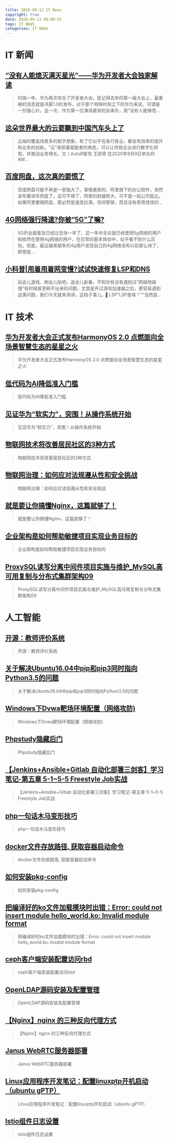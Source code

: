```yaml
---
title: 2020-09-12 IT News
copyright: true
date: 2020-09-12 09:00:55
tags: IT NEWS
categories: IT NEWS
---
```

# IT 新闻 
 ## [“没有人能熄灭满天星光”——华为开发者大会独家解读](http://mp.weixin.qq.com/s?src=11&timestamp=1599870604&ver=2579&signature=NR9eM3f1lgxTbbX1ZKM3OF9en5LnJ6qf1YdRdjJkpq2qjY07ru1suIqH9yuIsDnLcIBtZNR2ASEVXVCEK0A4BSajgkhAPqGewb547GwuVx3CWAvlsgU65gpVS-wgJ8Xz&new=1)
 > 时隔一年，华为再次举办了开发者大会。犹记得去年的第一届大会上，最重磅的消息就是鸿蒙1.0的发布，对于那个特殊时局之下的华为来说，可谓是一剂强心针。这一次，作为第一位演讲嘉宾的余承东，用“没有人能够熄...
 ## [这朵世界最大的云要飘到中国汽车头上了](http://mp.weixin.qq.com/s?src=11&timestamp=1599870604&ver=2579&signature=Zz9lSR2QDWQ5ZMFzN2rrAjXwnCfRCDaFgTvwr3-o2MjxTkVPQKh-eDY*xkVypFQgsqtjmyMviJQVXMKgmd89IQH5sPUputJugdCkVkm9Els*VifslMe1Zen-*NXsAIkm&new=1)
 > 云端的覆盖场景多的超乎想象，有了它似乎在各行各业，都会有效率的提升和业务的创新。“云”承担着赋能者的角色，可以让传统企业进行数字化转型，并推动业务增长。文丨AutoR智驾  王硕奇 在2020年9月9日举办的AW...
 ## [百度网盘，这次真的要慌了](http://mp.weixin.qq.com/s?src=11&timestamp=1599870604&ver=2579&signature=9FTDALZHI8lHKamGnH6KSWRMAgcJm5FTVaubLdvRtAV8RNgPajP04iqL3O6KGFPdcEYyo7MrsNzyaVuLeEzwapYBBTCrMhPSv-ULV6dRKg113KOmkVmXegbEQYS*Wram&new=1)
 > 百度网盘可能不再是一家独大了。事情酱紫的，阿里旗下的办公软件，突然宣布要进军网盘了。这可不得了，阿里的财雄势大，可不是一般公司能比。如果阿里要搞网盘，那必然是速度拉满，空间管够，而且没有奇奇怪怪的...
 ## [4G网络强行降速?你被“5G”了嘛?](http://mp.weixin.qq.com/s?src=11&timestamp=1599870604&ver=2579&signature=zqoYHUHduyiA7f84eHonSA8X3h0FgRlk-uB9H*J0bhvG*RiTSpVUFGAnEu-Ej5JffOIrqEJZAcSKLHgTqjYqwlMfh9wJlNjRcHRfNWDT*HZ05yUWuO8tiecldC2bNem0&new=1)
 > 5G的全面普及已经过去快一年了，这一年中无论是已经使用5g网络的用户和依然在使用4g网络的用户，在日常的基本体验中，似乎看不到什么区别。但是，最近越来越多的4g用户发现自己的4g网络没有以前那么快了，即使是...
 ## [小科普|用着用着网变慢?试试快速修复LSP和DNS](http://mp.weixin.qq.com/s?src=11&timestamp=1599870604&ver=2579&signature=lE5n0jlI-NOnvu93aNqxwDQb83OzkVYnh37W7grujLNZh5-9TM*gHxMb*n5DlGXgicSbAG0NKr6dIMOj0RY7zfBlpyrRv6mPbHpcJ8qf2DfYamHKki6qPqLyD95mBOTX&new=1)
 > 玩会儿游戏、刷会儿贴吧，追会儿新番，不知你有没有遇到过“网越用越慢”有时候甚至刷不出来的问题，尤其是开过游戏加速器之后，更容易遇到这类问题。我们今天就来讲讲，这档子事儿。▌LSP“LSP是啥？”“当然是...
# IT 技术 
 ## [华为开发者大会正式发布HarmonyOS 2.0   点燃面向全场景智慧生态的星星之火](http://news.51cto.com/art/202009/625966.htm)
 > 华为开发者大会正式发布HarmonyOS 2.0   点燃面向全场景智慧生态的星星之火
 ## [低代码为AI降低准入门槛](http://ai.51cto.com/art/202009/625885.htm)
 > 低代码为AI降低准入门槛
 ## [见证华为“软实力”，突围！从操作系统开始](http://os.51cto.com/art/202009/625906.htm)
 > 见证华为“软实力”，突围！从操作系统开始
 ## [物联网技术将改善居民社区的3种方式](http://iot.51cto.com/art/202009/625778.htm)
 > 物联网技术将改善居民社区的3种方式
 ## [物联网治理：如何应对法规遵从性和安全挑战](http://iot.51cto.com/art/202009/625884.htm)
 > 物联网治理：如何应对法规遵从性和安全挑战
 ## [就是要让你搞懂Nginx，这篇就够了！](http://developer.51cto.com/art/202009/625765.htm)
 > 就是要让你搞懂Nginx，这篇就够了！
 ## [企业架构是如何帮助敏捷项目实现业务目标的](http://www.cioage.com/art/202009/625764.htm)
 > 企业架构是如何帮助敏捷项目实现业务目标的
 ## [ProxySQL读写分离中间件项目实施与维护_MySQL高可用复制与分布式集群架构09](http://fellow.51cto.com/art/202007/622206.htm?qd=51ctojrzd)
 > ProxySQL读写分离中间件项目实施与维护_MySQL高可用复制与分布式集群架构09
# 人工智能 
 ## [开源：教师评价系统](https://blog.csdn.net/qq_28929579/article/details/94745421)
 > 开源：教师评价系统
 ## [关于解决Ubuntu16.04中pip和pip3同时指向Python3.5的问题](https://blog.csdn.net/qq_24036979/article/details/101308486)
 > 关于解决Ubuntu16.04中pip和pip3同时指向Python3.5的问题
 ## [Windows下Dvwa靶场环境配置（网络攻防)](https://blog.csdn.net/Cai1010110/article/details/101306206)
 > Windows下Dvwa靶场环境配置（网络攻防)
 ## [Phpstudy隐藏后门](https://blog.csdn.net/qq_41770175/article/details/101277851)
 > Phpstudy隐藏后门
 ## [【Jenkins+Ansible+Gitlab 自动化部署三剑客】学习笔记-第五章 5-1~5-5 Freestyle Job实战](https://blog.csdn.net/weixin_38657051/article/details/101061005)
 > 【Jenkins+Ansible+Gitlab 自动化部署三剑客】学习笔记-第五章 5-1~5-5 Freestyle Job实战
 ## [php一句话木马变形技巧](https://blog.csdn.net/bylfsj/article/details/101227210)
 > php一句话木马变形技巧
 ## [docker文件存放路径, 获取容器启动命令](https://blog.csdn.net/eyeofeagle/article/details/101273223)
 > docker文件存放路径, 获取容器启动命令
 ## [如何安装pkg-config](https://blog.csdn.net/Charliewolf/article/details/101273248)
 > 如何安装pkg-config
 ## [把编译好的ko文件加载模块时出错：Error: could not insert module hello_world.ko: Invalid module format](https://blog.csdn.net/weixin_42096901/article/details/101288346)
 > 把编译好的ko文件加载模块时出错：Error: could not insert module hello_world.ko: Invalid module format
 ## [ceph客户端安装配置访问rbd](https://blog.csdn.net/allway2/article/details/101276004)
 > ceph客户端安装配置访问rbd
 ## [OpenLDAP源码安装及配置管理](https://blog.csdn.net/miaodichiyou/article/details/101284396)
 > OpenLDAP源码安装及配置管理
 ## [【Nginx】nginx 的三种反向代理方式](https://blog.csdn.net/AV_woaijava/article/details/101277947)
 > 【Nginx】nginx 的三种反向代理方式
 ## [Janus WebRTC服务器部署](https://blog.csdn.net/xipiaoyouzi/article/details/101300117)
 > Janus WebRTC服务器部署
 ## [Linux应用程序开发笔记：配置linuxptp开机启动（ubuntu gPTP）](https://blog.csdn.net/u010018991/article/details/101280255)
 > Linux应用程序开发笔记：配置linuxptp开机启动（ubuntu gPTP）
 ## [Istio组件日志设置](https://blog.csdn.net/luo15242208310/article/details/98745143)
 > Istio组件日志设置

    